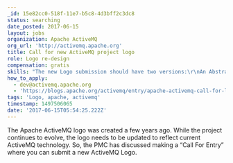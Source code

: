 ```yaml
---
_id: 15e82cc0-518f-11e7-b5c8-4d3bff2c3dc8
status: searching
date_posted: 2017-06-15
layout: jobs
organization: Apache ActiveMQ
org_url: 'http://activemq.apache.org'
title: Call for new ActiveMQ project logo
role: Logo re-design
compensation: gratis
skills: "The new Logo submission should have two versions:\r\nAn Abstract image, representing ActiveMQ as a Messaging System (preferably square).\r\nA Combined word ActiveMQ with the abstract image you created, like a banner style logo.\r\nAlso, it would be nice to have:\r\n\r\n.png files to visualize the art you made.\r\nVector based files (.svg) so anyone would be able to work with the sources of the file and have the image looking nice on any scale."
how_to_apply:
  - dev@activemq.apache.org
  - 'https://blogs.apache.org/activemq/entry/apache-activemq-call-for-logo'
tags: 'Logo, apache, activemq'
timestamp: 1497506065
date: '2017-06-15T05:54:25.222Z'
---
```

The Apache ActiveMQ logo was created a few years ago. While the project continues to evolve, the logo needs to be updated to reflect current ActiveMQ technology. So, the PMC has discussed making a “Call For Entry” where you can submit a new ActiveMQ Logo.
